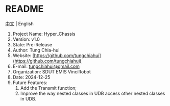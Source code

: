 # README

[中文](README-zh_CN.md) | English

1. Project Name: Hyper_Chassis
2. Version: v1.0
3. State: Pre-Release
4. Author: Tung Chia-hui
5. Website: [https://github.com/tungchiahui](https://github.com/tungchiahui)
6. E-mail: tungchiahui@gmail.com
7. Organization: SDUT EMIS VinciRobot
8. Date: 2024-12-25
9. Future Features: 
    1. Add the Transmit function;
    2. Improve the way nested classes in UDB access other nested classes in UDB.